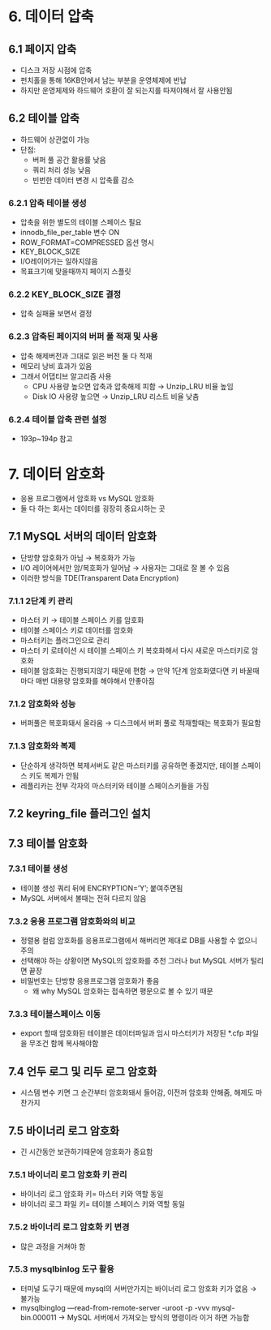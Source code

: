 # 6. 데이터 압축

## 6.1 페이지 압축

- 디스크 저장 시점에 압축
- 펀치홀을 통해 16KB안에서 남는 부분을 운영체제에 반납
- 하지만 운영체제와 하드웨어 호환이 잘 되는지를 따져야해서 잘 사용안됨

## 6.2 테이블 압축

- 하드웨어 상관없이 가능
- 단점:
    - 버퍼 풀 공간 활용률 낮음
    - 쿼리 처리 성능 낮음
    - 빈번한 데이터 변경 시 압축률 감소

### 6.2.1 압축 테이블 생성

- 압축을 위한 별도의 테이블 스페이스 필요
- innodb_file_per_table 변수 ON
- ROW_FORMAT=COMPRESSED 옵션 명시
- KEY_BLOCK_SIZE
- I/O레이어가는 일하지않음
- 목표크기에 맞을때까지 페이지 스플릿

### 6.2.2 KEY_BLOCK_SIZE 결정

- 압축 실패율 보면서 결정

### 6.2.3 압축된 페이지의 버퍼 풀 적재 및 사용

- 압축 해제버전과 그대로 읽은 버전 둘 다 적재
- 메모리 낭비 효과가 있음
- 그래서 어댑티브 알고리즘 사용
    - CPU 사용량 높으면 압축과 압축해제 피함 → Unzip_LRU 비율 높임
    - Disk IO 사용량 높으면 → Unzip_LRU 리스트 비율 낮춤

### 6.2.4 테이블 압축 관련 설정

- 193p~194p 참고

# 7. 데이터 암호화

- 응용 프로그램에서 암호화 vs MySQL 암호화
- 둘 다 하는 회사는 데이터를 굉장히 중요시하는 곳

## 7.1 MySQL 서버의 데이터 암호화

- 단방향 암호화가 아님 → 복호화가 가능
- I/O 레이어에서만 암/복호화가 일어남 → 사용자는 그대로 잘 볼 수 있음
- 이러한 방식을 TDE(Transparent Data Encryption)

### 7.1.1 2단계 키 관리

- 마스터 키 → 테이블 스페이스 키를 암호화
- 테이블 스페이스 키로 데이터를 암호화
- 마스터키는 플러그인으로 관리
- 마스터 키 로테이션 시 테이블 스페이스 키 복호화해서 다시 새로운 마스터키로 암호화
- 테이블 암호화는 진행되지않기 때문에 편함 → 만약 1단계 암호화였다면 키 바꿀때마다 매번 대용량 암호화를 해야해서 안좋아짐

### 7.1.2 암호화와 성능

- 버퍼풀은 복호화돼서 올라옴 → 디스크에서 버퍼 풀로 적재할때는 복호화가 필요함

### 7.1.3 암호화와 복제

- 단순하게 생각하면 복제서버도 같은 마스터키를 공유하면 좋겠지만, 테이블 스페이스 키도 복제가 안됨
- 레플리카는 전부 각자의 마스터키와 테이블 스페이스키들을 가짐

## 7.2 keyring_file 플러그인 설치

## 7.3 테이블 암호화

### 7.3.1 테이블 생성

- 테이블 생성 쿼리 뒤에 ENCRYPTION=’Y’; 붙여주면됨
- MySQL 서버에서 볼때는 전혀 다르지 않음

### 7.3.2 응용 프로그램 암호화와의 비교

- 정렬용 컬럼 암호화를 응용프로그램에서 해버리면 제대로 DB를 사용할 수 없으니 주의
- 선택해야 하는 상황이면 MySQL의 암호화를 추천 그러나 but MySQL 서버가 털리면 끝장
- 비밀번호는 단방향 응용프로그램 암호화가 좋음
    - 왜 why MySQL 암호화는 접속하면 평문으로 볼 수 있기 때문

### 7.3.3 테이블스페이스 이동

- export 할때 암호화된 테이블은 데이터파일과 임시 마스터키가 저장된 *.cfp 파일을 무조건 함께 복사해야함

## 7.4 언두 로그 및 리두 로그 암호화

- 시스템 변수 키면 그 순간부터 암호화돼서 들어감, 이전꺼 암호화 안해줌, 해제도 마찬가지

## 7.5 바이너리 로그 암호화

- 긴 시간동안 보관하기때문에 암호화가 중요함

### 7.5.1 바이너리 로그 암호화 키 관리

- 바이너리 로그 암호화 키= 마스터 키와 역할 동일
- 바이너리 로그 파일 키= 테이블 스페이스 키와 역할 동일

### 7.5.2 바이너리 로그 암호화 키 변경

- 많은 과정을 거쳐야 함

### 7.5.3 mysqlbinlog 도구 활용

- 터미널 도구기 때문에 mysql의 서버만가지는 바이너리 로그 암호화 키가 없음 → 불가능
- mysqlbinglog —read-from-remote-server -uroot -p -vvv mysql-bin.000011 → MySQL 서버에서 가져오는 방식의 명령이라 이거 하면 가능함
